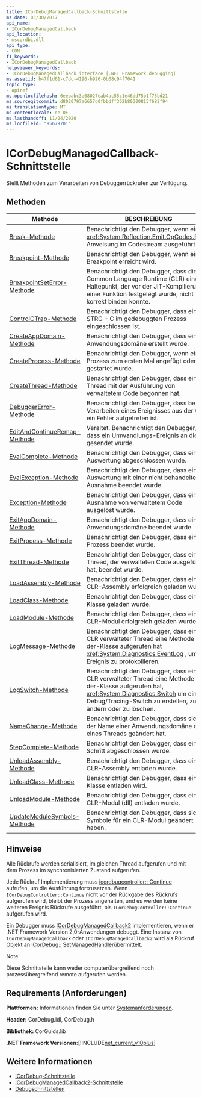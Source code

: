 ```yaml
---
title: ICorDebugManagedCallback-Schnittstelle
ms.date: 03/30/2017
api_name:
- ICorDebugManagedCallback
api_location:
- mscordbi.dll
api_type:
- COM
f1_keywords:
- ICorDebugManagedCallback
helpviewer_keywords:
- ICorDebugManagedCallback interface [.NET Framework debugging]
ms.assetid: b47f1d61-c7dc-4196-b926-0b08c94f7041
topic_type:
- apiref
ms.openlocfilehash: 6eebabc3a08027eab4ac55c1e46dd75b1f75bd21
ms.sourcegitcommit: d8020797a6657d0fbbdff362b80300815f682f94
ms.translationtype: MT
ms.contentlocale: de-DE
ms.lasthandoff: 11/24/2020
ms.locfileid: "95679701"
---
```

# <a name="icordebugmanagedcallback-interface"></a>ICorDebugManagedCallback-Schnittstelle

Stellt Methoden zum Verarbeiten von Debuggerrückrufen zur Verfügung.  
  
## <a name="methods"></a>Methoden  
  
|Methode|BESCHREIBUNG|  
|------------|-----------------|  
|[Break-Methode](icordebugmanagedcallback-break-method.md)|Benachrichtigt den Debugger, wenn eine <xref:System.Reflection.Emit.OpCodes.Break> Anweisung im Codestream ausgeführt wird.|  
|[Breakpoint-Methode](icordebugmanagedcallback-breakpoint-method.md)|Benachrichtigt den Debugger, wenn ein Breakpoint erreicht wird.|  
|[BreakpointSetError-Methode](icordebugmanagedcallback-breakpointseterror-method.md)|Benachrichtigt den Debugger, dass die Common Language Runtime (CLR) einen Haltepunkt, der vor der JIT-Kompilierung einer Funktion festgelegt wurde, nicht korrekt binden konnte.|  
|[ControlCTrap-Methode](icordebugmanagedcallback-controlctrap-method.md)|Benachrichtigt den Debugger, dass ein STRG + C im gedebuggten Prozess eingeschlossen ist.|  
|[CreateAppDomain-Methode](icordebugmanagedcallback-createappdomain-method.md)|Benachrichtigt den Debugger, dass eine Anwendungsdomäne erstellt wurde.|  
|[CreateProcess-Methode](icordebugmanagedcallback-createprocess-method.md)|Benachrichtigt den Debugger, wenn ein Prozess zum ersten Mal angefügt oder gestartet wurde.|  
|[CreateThread-Methode](icordebugmanagedcallback-createthread-method.md)|Benachrichtigt den Debugger, dass ein Thread mit der Ausführung von verwaltetem Code begonnen hat.|  
|[DebuggerError-Methode](icordebugmanagedcallback-debuggererror-method.md)|Benachrichtigt den Debugger, dass beim Verarbeiten eines Ereignisses aus der CLR ein Fehler aufgetreten ist.|  
|[EditAndContinueRemap-Methode](icordebugmanagedcallback-editandcontinueremap-method.md)|Veraltet. Benachrichtigt den Debugger, dass ein Umwandlungs-Ereignis an die IDE gesendet wurde.|  
|[EvalComplete-Methode](icordebugmanagedcallback-evalcomplete-method.md)|Benachrichtigt den Debugger, dass eine Auswertung abgeschlossen wurde.|  
|[EvalException-Methode](icordebugmanagedcallback-evalexception-method.md)|Benachrichtigt den Debugger, dass eine Auswertung mit einer nicht behandelten Ausnahme beendet wurde.|  
|[Exception-Methode](icordebugmanagedcallback-exception-method.md)|Benachrichtigt den Debugger, dass eine Ausnahme von verwaltetem Code ausgelöst wurde.|  
|[ExitAppDomain-Methode](icordebugmanagedcallback-exitappdomain-method.md)|Benachrichtigt den Debugger, dass eine Anwendungsdomäne beendet wurde.|  
|[ExitProcess-Methode](icordebugmanagedcallback-exitprocess-method.md)|Benachrichtigt den Debugger, dass ein Prozess beendet wurde.|  
|[ExitThread-Methode](icordebugmanagedcallback-exitthread-method.md)|Benachrichtigt den Debugger, dass ein Thread, der verwalteten Code ausgeführt hat, beendet wurde.|  
|[LoadAssembly-Methode](icordebugmanagedcallback-loadassembly-method.md)|Benachrichtigt den Debugger, dass eine CLR-Assembly erfolgreich geladen wurde.|  
|[LoadClass-Methode](icordebugmanagedcallback-loadclass-method.md)|Benachrichtigt den Debugger, dass eine Klasse geladen wurde.|  
|[LoadModule-Methode](icordebugmanagedcallback-loadmodule-method.md)|Benachrichtigt den Debugger, dass ein CLR-Modul erfolgreich geladen wurde.|  
|[LogMessage-Methode](icordebugmanagedcallback-logmessage-method.md)|Benachrichtigt den Debugger, dass ein von CLR verwalteter Thread eine Methode in der-Klasse aufgerufen hat <xref:System.Diagnostics.EventLog> , um ein Ereignis zu protokollieren.|  
|[LogSwitch-Methode](icordebugmanagedcallback-logswitch-method.md)|Benachrichtigt den Debugger, dass ein von CLR verwalteter Thread eine Methode in der-Klasse aufgerufen hat, <xref:System.Diagnostics.Switch> um einen Debug/Tracing-Switch zu erstellen, zu ändern oder zu löschen.|  
|[NameChange-Methode](icordebugmanagedcallback-namechange-method.md)|Benachrichtigt den Debugger, dass sich der Name einer Anwendungsdomäne oder eines Threads geändert hat.|  
|[StepComplete-Methode](icordebugmanagedcallback-stepcomplete-method.md)|Benachrichtigt den Debugger, dass ein Schritt abgeschlossen wurde.|  
|[UnloadAssembly-Methode](icordebugmanagedcallback-unloadassembly-method.md)|Benachrichtigt den Debugger, dass eine CLR-Assembly entladen wurde.|  
|[UnloadClass-Methode](icordebugmanagedcallback-unloadclass-method.md)|Benachrichtigt den Debugger, dass eine Klasse entladen wird.|  
|[UnloadModule-Methode](icordebugmanagedcallback-unloadmodule-method.md)|Benachrichtigt den Debugger, dass ein CLR-Modul (dll) entladen wurde.|  
|[UpdateModuleSymbols-Methode](icordebugmanagedcallback-updatemodulesymbols-method.md)|Benachrichtigt den Debugger, dass sich die Symbole für ein CLR-Modul geändert haben.|  
  
## <a name="remarks"></a>Hinweise  

 Alle Rückrufe werden serialisiert, im gleichen Thread aufgerufen und mit dem Prozess im synchronisierten Zustand aufgerufen.  
  
 Jede Rückruf Implementierung muss [icordbugcontroller:: Continue](icordebugcontroller-continue-method.md) aufrufen, um die Ausführung fortzusetzen. Wenn `ICorDebugController::Continue` nicht vor der Rückgabe des Rückrufs aufgerufen wird, bleibt der Prozess angehalten, und es werden keine weiteren Ereignis Rückrufe ausgeführt, bis `ICorDebugController::Continue` aufgerufen wird.  
  
 Ein Debugger muss [ICorDebugManagedCallback2](icordebugmanagedcallback2-interface.md) implementieren, wenn er .NET Framework Version 2,0-Anwendungen debuggt. Eine Instanz von `ICorDebugManagedCallback` oder `ICorDebugManagedCallback2` wird als Rückruf Objekt an [ICorDebug:: SetManagedHandler](icordebug-setmanagedhandler-method.md)übermittelt.  
  
> [!NOTE]
> Diese Schnittstelle kann weder computerübergreifend noch prozessübergreifend remote aufgerufen werden.  
  
## <a name="requirements"></a>Requirements (Anforderungen)  

 **Plattformen:** Informationen finden Sie unter [Systemanforderungen](../../get-started/system-requirements.md).  
  
 **Header:** CorDebug.idl, CorDebug.h  
  
 **Bibliothek:** CorGuids.lib  
  
 **.NET Framework Versionen:**[!INCLUDE[net_current_v10plus](../../../../includes/net-current-v10plus-md.md)]  
  
## <a name="see-also"></a>Weitere Informationen

- [ICorDebug-Schnittstelle](icordebug-interface.md)
- [ICorDebugManagedCallback2-Schnittstelle](icordebugmanagedcallback2-interface.md)
- [Debugschnittstellen](debugging-interfaces.md)
